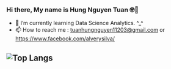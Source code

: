### Hi there, My name is Hung Nguyen Tuan 🤓👋
- 🌱 I’m currently learning Data Science Analytics. ^_^
- 📫 How to reach me : tuanhungnguyen11203@gmail.com or https://www.facebook.com/alverysilva/
  
## ![Top Langs](https://github-readme-stats.vercel.app/api/top-langs/?username=vanhunguwu&hide=html)
